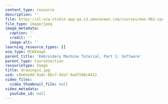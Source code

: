```yaml
---
content_type: resource
description: ''
file: https://ol-ocw-studio-app-qa.s3.amazonaws.com/courses/mas-962-special-topics-new-textiles-spring-2010/c8e6ee0d9a4c8bc79da79ad7598c8422_drawings1.jpg
file_type: image/jpeg
image_metadata:
  caption: ''
  credit: ''
  image-alt: ''
learning_resource_types: []
ocw_type: OCWImage
parent_title: 'Embroidery Machine Tutorial, Part 1: Software'
parent_type: CourseSection
resourcetype: Image
title: drawings1.jpg
uid: c8e6ee0d-9a4c-8bc7-9da7-9ad7598c8422
video_files:
  video_thumbnail_file: null
video_metadata:
  youtube_id: null
---
```

